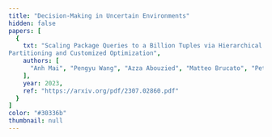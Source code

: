 ```yaml
---
title: "Decision-Making in Uncertain Environments"
hidden: false
papers: [
  {
    txt: "Scaling Package Queries to a Billion Tuples via Hierarchical
Partitioning and Customized Optimization",
    authors: [
      "Anh Mai", "Pengyu Wang", "Azza Abouzied", "Matteo Brucato", "Peter Haas", "Alexandra Meliou"
    ],
    year: 2023,
    ref: "https://arxiv.org/pdf/2307.02860.pdf"
  }
]
color: "#30336b"
thumbnail: null
---
```

